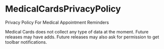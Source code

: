 # MedicalCardsPrivacyPolicy
Privacy Policy For Medical Appointment Reminders 

Medical Cards does not collect any type of data at the moment. Future releases may have adds. Future releases may also ask for permission to get toolbar notifications. 

